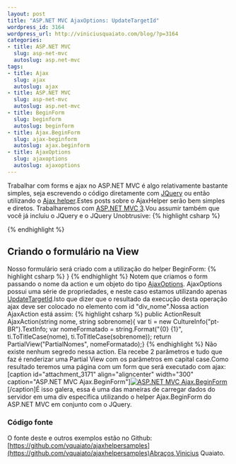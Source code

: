 ```yaml
--- 
layout: post
title: "ASP.NET MVC AjaxOptions: UpdateTargetId"
wordpress_id: 3164
wordpress_url: http://viniciusquaiato.com/blog/?p=3164
categories: 
- title: ASP.NET MVC
  slug: asp-net-mvc
  autoslug: asp.net-mvc
tags: 
- title: Ajax
  slug: ajax
  autoslug: ajax
- title: ASP.NET MVC
  slug: asp-net-mvc
  autoslug: asp.net-mvc
- title: BeginForm
  slug: beginform
  autoslug: beginform
- title: Ajax.BeginForm
  slug: ajax-beginform
  autoslug: ajax.beginform
- title: AjaxOptions
  slug: ajaxoptions
  autoslug: ajaxoptions
---
```

Trabalhar com forms e ajax no ASP.NET MVC é algo relativamente bastante simples, seja escrevendo o código diretamente com [JQuery](http://viniciusquaiato.com/blog/tag/jquery/) ou então utilizando o [Ajax helper](http://msdn.microsoft.com/en-us/library/system.web.mvc.ajaxhelper.aspx).Estes posts sobre o AjaxHelper serão bem simples e diretos. Trabalharemos com [ASP.NET MVC 3](http://viniciusquaiato.com/blog/asp-net-mvc-3/).Vou assumir também que você já incluiu o JQuery e o JQuery Unobtrusive:
{% highlight csharp %}

{% endhighlight %}


## Criando o formulário na View
Nosso formulário será criado com a utilização do helper BeginForm:
{% highlight csharp %}
}
{% endhighlight %}
Notem que criamos o form passando o nome da action e um objeto do tipo [AjaxOptions](http://msdn.microsoft.com/en-us/library/system.web.mvc.ajax.ajaxoptions.aspx). AjaxOptions possui uma série de propriedades, e neste caso estamos utilizando apenas [UpdateTargetId](http://msdn.microsoft.com/en-us/library/system.web.mvc.ajax.ajaxoptions.updatetargetid.aspx).Isto que dizer que o resultado da execução desta operação ajax deve ser colocado no elemento com id "div_nome".Nossa action AjaxAction está assim:
{% highlight csharp %}
public ActionResult AjaxAction(string nome, string sobrenome){    var ti = new CultureInfo("pt-BR").TextInfo;    var nomeFormatado = string.Format("{0} {1}", ti.ToTitleCase(nome), ti.ToTitleCase(sobrenome));    return PartialView("PartialNomes", nomeFormatado);}
{% endhighlight %}
Não existe nenhum segredo nessa action. Ela recebe 2 parâmetros e tudo que faz é renderizar uma Partial View com os parâmetros em capital case.Como resultado teremos uma página com um form que será executado com ajax:[caption id="attachment_3171" align="aligncenter" width="300" caption="ASP.NET MVC Ajax.BeginForm"][![ASP.NET MVC Ajax.BeginForm](http://viniciusquaiato.com/blog/wp-content/uploads/2011/02/Ajax-BeginForm-300x243.png "ASP.NET MVC Ajax.BeginForm")](http://viniciusquaiato.com/blog/wp-content/uploads/2011/02/Ajax-BeginForm.png)[/caption]É isso galera, essa é uma das maneiras de carregar dados do servidor em uma div específica utilizando o helper Ajax.BeginForm do ASP.NET MVC em conjunto com o JQuery.

### Código fonte
O fonte deste e outros exemplos estão no Github: [https://github.com/vquaiato/ajaxhelpersamples](https://github.com/vquaiato/ajaxhelpersamples)Abraços,Vinicius Quaiato.
